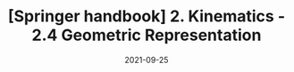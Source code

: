 ---
title:  "[Springer handbook] 2. Kinematics - 2.4 Geometric Representation"
excerpt: "'Springer handbook of robotics' 정리"

categories:
  - In-progress
tags:
  - [Kinematics]

toc: false
toc_sticky: true
use_math: true
 
date: 2021-09-25
last_modified_at: 2021-09-25
sitemap :
  changefreq : daily
  priority : 1.0
---
